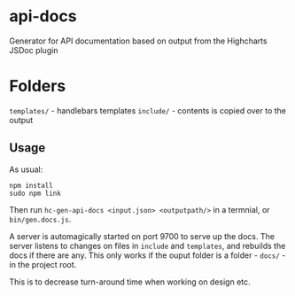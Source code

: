 # api-docs
Generator for API documentation based on output from the Highcharts JSDoc plugin

# Folders

`templates/` - handlebars templates
`include/` - contents is copied over to the output

## Usage

As usual:

    npm install
    sudo npm link

Then run `hc-gen-api-docs <input.json> <outputpath/>` in a termnial, or `bin/gen.docs.js`.

A server is automagically started on port 9700 to serve up the docs.
The server listens to changes on files in `include` and `templates`, and rebuilds
the docs if there are any. This only works if the ouput folder is a folder - `docs/` - in the project root.

This is to decrease turn-around time when working on design etc.

